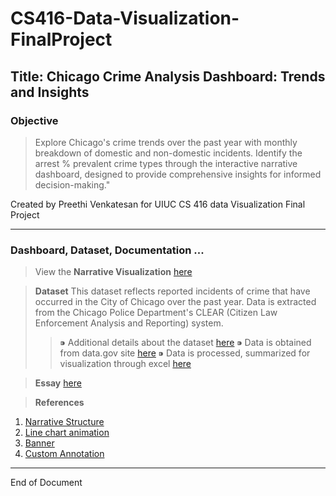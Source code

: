# CS416-Data-Visualization-FinalProject

## Title: Chicago Crime Analysis Dashboard: Trends and Insights

### Objective
>Explore Chicago's crime trends over the past year with monthly breakdown of domestic and non-domestic incidents. 
Identify the arrest % prevalent crime types through the interactive narrative dashboard, designed to provide comprehensive insights for informed decision-making."

Created by Preethi Venkatesan for UIUC CS 416 data Visualization Final Project

---
### Dashboard, Dataset, Documentation ...

> View the **Narrative Visualization** [here](https://preethiv07.github.io/CS416-Data-Visualization-FinalProject/)

> **Dataset**
> This dataset reflects reported incidents of crime that have occurred in the City of Chicago over the past year. Data is extracted from the Chicago Police Department's CLEAR (Citizen Law Enforcement Analysis and Reporting) system.
> >  ⁍ Additional details about the dataset [here](https://catalog.data.gov/dataset/crimes-one-year-prior-to-present)
>> ⁍ Data is obtained from data.gov site [here](https://catalog.data.gov/dataset/crimes-one-year-prior-to-present/resource/e3a0a89d-cab5-4280-b6a5-20a1781139c3) 
>> ⁍ Data is processed, summarized for visualization through excel [here](https://github.com/preethiv07/CS416-Data-Visualization-FinalProject/tree/main/data)

> **Essay** [here](https://github.com/preethiv07/CS416-Data-Visualization-FinalProject/blob/main/References/Essay.pdf)


> **References**
1. [Narrative Structure](https://gurmanbhatia.com/talk/2021/03/09/stories-structure.html)
2. [Line chart animation](https://medium.com/@louisemoxy/create-a-d3-line-chart-animation-336f1cb7dd61)
3. [Banner](https://www.freepik.com/free-vector/flat-chicago-skyline-silhouette_48041417.htm#query=chicago%20skyline&position=3&from_view=keyword&track=ais_user&uuid=09680958-6a02-491b-86a8-ef451a24ec92)
4. [Custom Annotation](https://d3-graph-gallery.com/graph/custom_annotation.html)

---
End of Document

